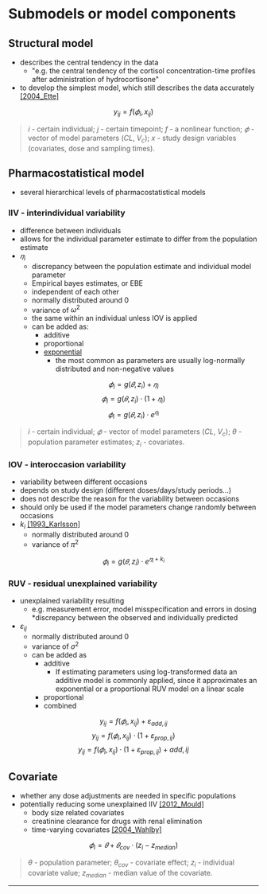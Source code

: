 # Submodels or model components

## Structural model
* describes the central tendency in the data
    + "e.g. the central tendency of the cortisol concentration-time profiles after administration of hydrocortisone"
* to develop the simplest model, which still describes the data accurately [[2004_Ette]](https://doi.org/10.1345/aph.1d374)

$$y_{ij}=f(𝜙_{i},  x_{ij})$$ 
> $i$ - certain individual;
> $j$ - certain timepoint;
> $f$ - a nonlinear function;
> $𝜙$ - vector of model parameters ($CL$, $V_c$);
> $x$ - study design variables (covariates, dose and sampling times).

## Pharmacostatistical model
* several hierarchical levels of pharmacostatistical models

### IIV - interindividual variability 
* difference between individuals
* allows for the individual parameter estimate to differ from the population estimate
* $𝜂_i$
    + discrepancy between the population estimate and individual model parameter
    + Empirical bayes estimates, or EBE
    + independent of each other 
    + normally distributed around 0 
    + variance of $ω^2$
    + the same within an individual unless IOV is applied
    + can be added as:
      - additive
      - proportional
      - <u>exponential</u>
        - the most common as parameters are usually log-normally distributed and non-negative values

$$𝜙_{i}=g(𝜃,  z_{i}) + 𝜂_i$$
$$𝜙_{i}=g(𝜃,  z_{i}) \cdot (1+ 𝜂_i)$$
$$𝜙_{i}=g(𝜃,  z_{i}) \cdot e^{𝜂_i}$$
> $i$ - certain individual;
> $𝜙$ - vector of model parameters ($CL$, $V_c$);
> $θ$ - population parameter estimates;
> $z_{i}$ - covariates.

### IOV - interoccasion variability 
* variability between different occasions
* depends on study design (different doses/days/study periods...)
* does not describe the reason for the variability between occasions
* should only be used if the model parameters change randomly between occasions
* $k_i$ [[1993_Karlsson]](https://doi.org/10.1007/bf01113502)
    + normally distributed around 0 
    + variance of $π^2$

$$𝜙_{i}=g(𝜃,  z_{i}) \cdot e^{𝜂_i+k_i}$$

### RUV - residual unexplained variability
* unexplained variability resulting
    + e.g. measurement error, model misspecification and errors in dosing
*discrepancy between the observed and individually predicted
* $ε_{ij}$
    + normally distributed around 0 
    + variance of $σ^2$
    + can be added as
      + additive
        + If estimating parameters using log-transformed data an additive model is commonly applied, since it approximates an exponential or a proportional RUV model on a linear scale
      + proportional
      + combined

$$y_{ij}=f(𝜙_{i},  x_{ij}) + ε_{add,ij}$$
$$y_{ij}=f(𝜙_{i},  x_{ij}) \cdot (1+ ε_{prop,ij})$$
$$y_{ij}=f(𝜙_{i},  x_{ij}) \cdot (1+ ε_{prop,ij}) + {add,ij}$$

## Covariate
* whether any dose adjustments are needed in specific populations
* potentially reducing some unexplained IIV [[2012_Mould]](https://doi.org/10.1038%2Fpsp.2012.4)
    + body size related covariates
    + creatinine clearance for drugs with renal elimination
    + time-varying covariates [[2004_Wahlby]](https://doi.org/10.1111%2Fj.1365-2125.2004.02170.x)

$$𝜙_{i}=𝜃 + 𝜃_{cov} \cdot (z_{i}-z_{median})$$
> $θ$ - population parameter;
> $θ_{cov}$ - covariate effect;
> $z_{i}$ - individual covariate value;
> $z_{median}$ - median value of the covariate.

---

